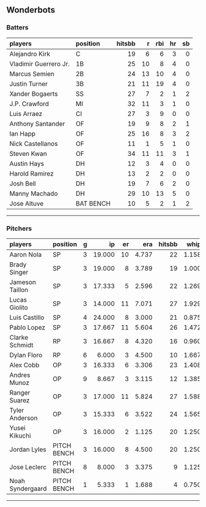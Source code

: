 ## Wonderbots

### Batters

 
|players               |position  | hitsbb|  r| rbi| hr| sb| 
|:---------------------|:---------|------:|--:|---:|--:|--:| 
|Alejandro Kirk        |C         |     19|  6|   6|  3|  0| 
|Vladimir Guerrero Jr. |1B        |     25| 10|   8|  4|  0| 
|Marcus Semien         |2B        |     24| 13|  10|  4|  0| 
|Justin Turner         |3B        |     21| 11|  19|  4|  0| 
|Xander Bogaerts       |SS        |     27|  7|   2|  1|  2| 
|J.P. Crawford         |MI        |     32| 11|   3|  1|  0| 
|Luis Arraez           |CI        |     27|  3|   9|  0|  0| 
|Anthony Santander     |OF        |     19|  9|   8|  2|  1| 
|Ian Happ              |OF        |     25| 16|   8|  3|  2| 
|Nick Castellanos      |OF        |     11|  1|   5|  1|  0| 
|Steven Kwan           |OF        |     34| 11|  11|  3|  1| 
|Austin Hays           |DH        |     12|  3|   4|  0|  0| 
|Harold Ramirez        |DH        |     13|  2|   2|  0|  0| 
|Josh Bell             |DH        |     19|  7|   6|  2|  0| 
|Manny Machado         |DH        |     29| 10|  13|  5|  0| 
|Jose Altuve           |BAT BENCH |     10|  5|   2|  1|  2| 


* * *

### Pitchers

 
|players          |position    |  g|     ip| er|   era| hitsbb|  whip| so|  w| sv| 
|:----------------|:-----------|--:|------:|--:|-----:|------:|-----:|--:|--:|--:| 
|Aaron Nola       |SP          |  3| 19.000| 10| 4.737|     22| 1.158| 19|  1|  0| 
|Brady Singer     |SP          |  3| 19.000|  8| 3.789|     19| 1.000| 23|  1|  0| 
|Jameson Taillon  |SP          |  3| 17.333|  5| 2.596|     22| 1.269| 14|  2|  0| 
|Lucas Giolito    |SP          |  3| 14.000| 11| 7.071|     27| 1.929| 19|  0|  0| 
|Luis Castillo    |SP          |  4| 24.000|  8| 3.000|     21| 0.875| 32|  1|  0| 
|Pablo Lopez      |SP          |  3| 17.667| 11| 5.604|     26| 1.472| 22|  0|  0| 
|Clarke Schmidt   |RP          |  3| 16.667|  8| 4.320|     16| 0.960| 12|  3|  0| 
|Dylan Floro      |RP          |  6|  6.000|  3| 4.500|     10| 1.667|  4|  0|  0| 
|Alex Cobb        |OP          |  3| 16.333|  6| 3.306|     23| 1.408| 14|  0|  0| 
|Andres Munoz     |OP          |  9|  8.667|  3| 3.115|     12| 1.385| 10|  0|  1| 
|Ranger Suarez    |OP          |  3| 17.000| 11| 5.824|     27| 1.588| 14|  0|  0| 
|Tyler Anderson   |OP          |  3| 15.333|  6| 3.522|     24| 1.565| 12|  1|  0| 
|Yusei Kikuchi    |OP          |  3| 16.000|  2| 1.125|     20| 1.250| 20|  1|  0| 
|Jordan Lyles     |PITCH BENCH |  3| 16.000|  8| 4.500|     20| 1.250| 11|  1|  0| 
|Jose Leclerc     |PITCH BENCH |  8|  8.000|  3| 3.375|      9| 1.125|  9|  0|  0| 
|Noah Syndergaard |PITCH BENCH |  1|  5.333|  1| 1.688|      4| 0.750|  0|  0|  0| 


* * *


